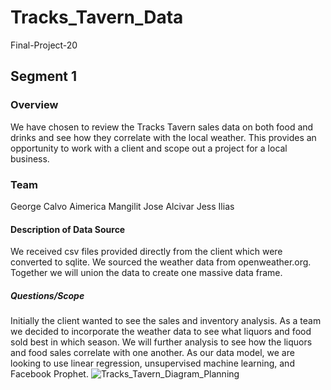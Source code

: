 # Tracks_Tavern_Data
Final-Project-20

## Segment 1
### Overview
We have chosen to review the Tracks Tavern sales data on both food and drinks and see how they correlate with the local weather. This provides an opportunity to work with a client and scope out a project for a local business.

### Team
George Calvo
Aimerica Mangilit
Jose Alcivar
Jess Ilias

#### Description of Data Source
We received csv files provided directly from the client which were converted to sqlite. We sourced the weather data from openweather.org. Together we will union the data to create one massive data frame.
##### Questions/Scope
Initially the client wanted to see the sales and inventory analysis. As a team we decided to incorporate the weather data to see what liquors and food sold best in which season. We will further analysis to see how the liquors and food sales correlate with one another. As our data model, we are looking to use linear regression, unsupervised machine learning, and Facebook Prophet. 
![Tracks_Tavern_Diagram_Planning](https://user-images.githubusercontent.com/82242081/135001252-b133bcc2-9ec4-41a1-9e37-b50111f4eab9.jpeg)
